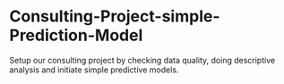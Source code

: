 # Consulting-Project-simple-Prediction-Model
Setup our consulting project by checking data quality, doing descriptive analysis and initiate simple predictive models.

